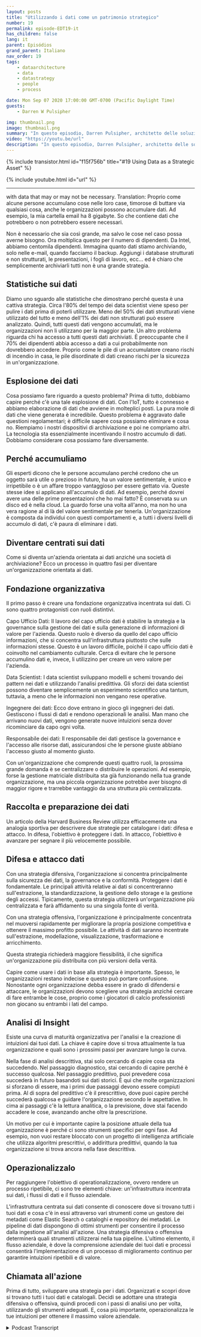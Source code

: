 ```yaml
---
layout: posts
title: "Utilizzando i dati come un patrimonio strategico"
number: 19
permalink: episode-EDT19-it
has_children: false
lang: it
parent: Episódios
grand_parent: Italiano
nav_order: 19
tags:
    - dataarchitecture
    - data
    - datastrategy
    - people
    - process

date: Mon Sep 07 2020 17:00:00 GMT-0700 (Pacific Daylight Time)
guests:
    - Darren W Pulsipher

img: thumbnail.png
image: thumbnail.png
summary: "In questo episodio, Darren Pulsipher, architetto delle soluzioni capo di Intel nel settore pubblico, esplora come le organizzazioni possono passare semplicemente dall'accumulare dati all'utilizzarli come risorsa strategica."
video: "https://youtu.be/url"
description: "In questo episodio, Darren Pulsipher, architetto delle soluzioni capo di Intel nel settore pubblico, esplora come le organizzazioni possono passare semplicemente dall'accumulare dati all'utilizzarli come risorsa strategica."
---
```


<div>
{% include transistor.html id="f15f756b" title="#19 Using Data as a Strategic Asset" %}

{% include youtube.html id="url" %}
</div>

---

with data that may or may not be necessary. Translation: Proprio come alcune persone accumulano cose nelle loro case, timorose di buttare via qualsiasi cosa, anche le organizzazioni possono accumulare dati. Ad esempio, la mia cartella email ha 8 gigabyte. So che contiene dati che potrebbero o non potrebbero essere necessari.

Non è necessario che sia così grande, ma salvo le cose nel caso possa averne bisogno. Ora moltiplica questo per il numero di dipendenti. Da Intel, abbiamo centomila dipendenti. Immagina quanto dati stiamo archiviando, solo nelle e-mail, quando facciamo il backup. Aggiungi i database strutturati e non strutturati, le presentazioni, i fogli di lavoro, ecc... ed è chiaro che semplicemente archiviarli tutti non è una grande strategia.

## Statistiche sui dati

Diamo uno sguardo alle statistiche che dimostrano perché questa è una cattiva strategia. Circa l'80% del tempo dei data scientist viene speso per pulire i dati prima di poterli utilizzare. Meno del 50% dei dati strutturati viene utilizzato del tutto e meno dell'1% dei dati non strutturati può essere analizzato. Quindi, tutti questi dati vengono accumulati, ma le organizzazioni non li utilizzano per la maggior parte. Un altro problema riguarda chi ha accesso a tutti questi dati archiviati. È preoccupante che il 70% dei dipendenti abbia accesso a dati a cui probabilmente non dovrebbero accedere. Proprio come le pile di un accumulatore creano rischi di incendio in casa, le pile disordinate di dati creano rischi per la sicurezza in un'organizzazione.

## Esplosione dei dati

Cosa possiamo fare riguardo a questo problema? Prima di tutto, dobbiamo capire perché c'è una tale esplosione di dati. Con l'IoT, tutto è connesso e abbiamo elaborazione di dati che avviene in molteplici posti. La pura mole di dati che viene generata è incredibile. Questo problema è aggravato dalle questioni regolamentari; è difficile sapere cosa possiamo eliminare e cosa no. Riempiamo i nostri dispositivi di archiviazione e poi ne compriamo altri. La tecnologia sta essenzialmente incentivando il nostro accumulo di dati. Dobbiamo considerare cosa possiamo fare diversamente.

## Perché accumuliamo

Gli esperti dicono che le persone accumulano perché credono che un oggetto sarà utile o prezioso in futuro, ha un valore sentimentale, è unico e irripetibile o è un affare troppo vantaggioso per essere gettato via. Queste stesse idee si applicano all'accumulo di dati. Ad esempio, perché dovrei avere una delle prime presentazioni che ho mai fatto? È conservata su un disco ed è nella cloud. La guardo forse una volta all'anno, ma non ho una vera ragione al di là del valore sentimentale per tenerla. Un'organizzazione è composta da individui con questi comportamenti e, a tutti i diversi livelli di accumulo di dati, c'è paura di eliminare i dati.

## Diventare centrati sui dati

Come si diventa un'azienda orientata ai dati anziché una società di archiviazione? Ecco un processo in quattro fasi per diventare un'organizzazione orientata ai dati.

## Fondazione organizzativa

Il primo passo è creare una fondazione organizzativa incentrata sui dati. Ci sono quattro protagonisti con ruoli distintivi.

Capo Ufficio Dati: Il lavoro del capo ufficio dati è stabilire la strategia e la governance sulla gestione dei dati e sulla generazione di informazioni di valore per l'azienda. Questo ruolo è diverso da quello del capo ufficio informazioni, che si concentra sull'infrastruttura piuttosto che sulle informazioni stesse. Questo è un lavoro difficile, poiché il capo ufficio dati è coinvolto nel cambiamento culturale. Cerca di evitare che le persone accumulino dati e, invece, li utilizzino per creare un vero valore per l'azienda.

Data Scientist: I data scientist sviluppano modelli e schemi trovando dei pattern nei dati e utilizzando l'analisi predittiva. Gli sforzi dei data scientist possono diventare semplicemente un esperimento scientifico una tantum, tuttavia, a meno che le informazioni non vengano rese operative.

Ingegnere dei dati: Ecco dove entrano in gioco gli ingegneri dei dati. Gestiscono i flussi di dati e rendono operazionali le analisi. Man mano che arrivano nuovi dati, vengono generate nuove intuizioni senza dover ricominciare da capo ogni volta.

Responsabile dei dati: Il responsabile dei dati gestisce la governance e l'accesso alle risorse dati, assicurandosi che le persone giuste abbiano l'accesso giusto al momento giusto.

Con un'organizzazione che comprende questi quattro ruoli, la prossima grande domanda è se centralizzare o distribuire le operazioni. Ad esempio, forse la gestione matriciale distribuita sta già funzionando nella tua grande organizzazione, ma una piccola organizzazione potrebbe aver bisogno di maggior rigore e trarrebbe vantaggio da una struttura più centralizzata.

## Raccolta e preparazione dei dati

Un articolo della Harvard Business Review utilizza efficacemente una analogia sportiva per descrivere due strategie per catalogare i dati: difesa e attacco. In difesa, l'obiettivo è proteggere i dati. In attacco, l'obiettivo è avanzare per segnare il più velocemente possibile.

## Difesa e attacco dati

Con una strategia difensiva, l'organizzazione si concentra principalmente sulla sicurezza dei dati, la governance e la conformità. Proteggere i dati è fondamentale. Le principali attività relative ai dati si concentreranno sull'estrazione, la standardizzazione, la gestione dello storage e la gestione degli accessi. Tipicamente, questa strategia utilizzerà un'organizzazione più centralizzata e farà affidamento su una singola fonte di verità.

Con una strategia offensiva, l'organizzazione è principalmente concentrata nel muoversi rapidamente per migliorare la propria posizione competitiva e ottenere il massimo profitto possibile. Le attività di dati saranno incentrate sull'estrazione, modellazione, visualizzazione, trasformazione e arricchimento.

Questa strategia richiederà maggiore flessibilità, il che significa un'organizzazione più distribuita con più versioni della verità.

Capire come usare i dati in base alla strategia è importante. Spesso, le organizzazioni restano indecise e questo può portare confusione. Nonostante ogni organizzazione debba essere in grado di difendersi e attaccare, le organizzazioni devono scegliere una strategia anziché cercare di fare entrambe le cose, proprio come i giocatori di calcio professionisti non giocano su entrambi i lati del campo.

## Analisi di Insight

Esiste una curva di maturità organizzativa per l'analisi e la creazione di intuizioni dai tuoi dati. La chiave è capire dove si trova attualmente la tua organizzazione e quali sono i prossimi passi per avanzare lungo la curva.

Nella fase di analisi descrittiva, stai solo cercando di capire cosa sta succedendo. Nel passaggio diagnostico, stai cercando di capire perché è successo qualcosa. Nel passaggio predittivo, puoi prevedere cosa succederà in futuro basandoti sui dati storici. È qui che molte organizzazioni si sforzano di essere, ma i primi due passaggi devono essere compiuti prima. Al di sopra del predittivo c'è il prescrittivo, dove puoi capire perché succederà qualcosa e guidare l'organizzazione secondo le aspettative. In cima ai passaggi c'è la lettura analitica, o la previsione, dove stai facendo accadere le cose, avanzando anche oltre la prescrizione.

Un motivo per cui è importante capire la posizione attuale della tua organizzazione è perché ci sono strumenti specifici per ogni fase. Ad esempio, non vuoi restare bloccato con un progetto di intelligenza artificiale che utilizza algoritmi prescrittivi, o addirittura predittivi, quando la tua organizzazione si trova ancora nella fase descrittiva.

## Operazionalizzalo

Per raggiungere l'obiettivo di operationalizzazione, ovvero rendere un processo ripetibile, ci sono tre elementi chiave: un'infrastruttura incentrata sui dati, i flussi di dati e il flusso aziendale.

L'infrastruttura centrata sui dati consente di conoscere dove si trovano tutti i tuoi dati e cosa c'è in essi attraverso vari strumenti come un gestore dei metadati come Elastic Search o cataloghi e repository dei metadati. Le pipeline di dati dispongono di ottimi strumenti per consentire il processo dalla ingestione all'analisi all'azione. Una strategia difensiva o offensiva determinerà quali strumenti utilizzerai nella tua pipeline. L'ultimo elemento, il flusso aziendale, è dove la comprensione aziendale dei tuoi dati e processi consentirà l'implementazione di un processo di miglioramento continuo per garantire intuizioni ripetibili e di valore.

## Chiamata all'azione

Prima di tutto, sviluppare una strategia per i dati. Organizzati e scopri dove si trovano tutti i tuoi dati e catalogali. Decidi se adottare una strategia difensiva o offensiva, quindi procedi con i passi di analisi uno per volta, utilizzando gli strumenti adeguati. E, cosa più importante, operazionalizza le tue intuizioni per ottenere il massimo valore aziendale.



<details>
<summary> Podcast Transcript </summary>

<p></p>

</details>

